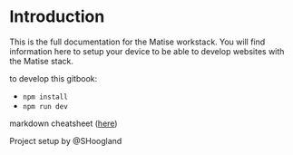 # Introduction

This is the full documentation for the Matise workstack. You will find information here to setup your device to be able to develop websites with the Matise stack.

to develop this gitbook:
- ```npm install```
- ```npm run dev```


markdown cheatsheet ([here](https://github.com/adam-p/markdown-here/wiki/Markdown-Cheatsheet))

Project setup by @SHoogland
